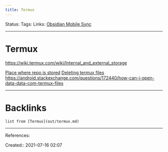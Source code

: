 ```yaml
---
title: Termux
---
```

Status: 
Tags: 
Links: [Obsidian Mobile Sync](out/obsidian-mobile-sync.md)
___
# Termux
https://wiki.termux.com/wiki/Internal_and_external_storage

[Place where repo is stored](https://www.google.com/search?q=git+data%2Fdata%2Fcom.termux&rlz=1C1GCEU_enCA895CA895&biw=1745&bih=852&sxsrf=ALeKk01DLxacY4XrKBax4YEOymRB6ULaJg%3A1626423840393&ei=IELxYP6VF8n6-gTSioqACA&oq=git+data%2Fdata%2Fcom.termux&gs_lcp=Cgdnd3Mtd2l6EAMyBQghEKABOgQIIxAnOgQIABBDOgUIABCRAjoHCAAQsQMQQzoKCAAQsQMQgwEQQzoCCAA6AgguOgcIABCHAhAUOgYIABAWEB46CAgAEBYQChAeOggIIRAWEB0QHkoECEEYAFDUGFiKc2DJdWgAcAJ4AIABxwKIAZMbkgEIMC4yNC4wLjGYAQCgAQGqAQdnd3Mtd2l6wAEB&sclient=gws-wiz&ved=0ahUKEwj-pYr6lOfxAhVJvZ4KHVKFAoAQ4dUDCA4&uact=5)
[Deleting termux files](https://termuxtutorials.blogspot.com/2018/12/how-to-delete-folderfile-in-termux.html)
https://android.stackexchange.com/questions/172440/how-can-i-open-data-data-com-termux-files
___
# Backlinks
```dataview
list from [Termux](out/termux.md)
```
___
References:

Created:: 2021-07-16 02:07
